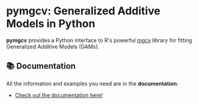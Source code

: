 # pymgcv: Generalized Additive Models in Python

**pymgcv** provides a Python interface to R's powerful [mgcv](https://cran.r-project.org/web/packages/mgcv/index.html) library for fitting Generalized Additive Models (GAMs).

## 📚 Documentation
All the information and examples you need are in the **documentation**:

- [Check out the documentation here!](https://danielward27.github.io/pymgcv/)
